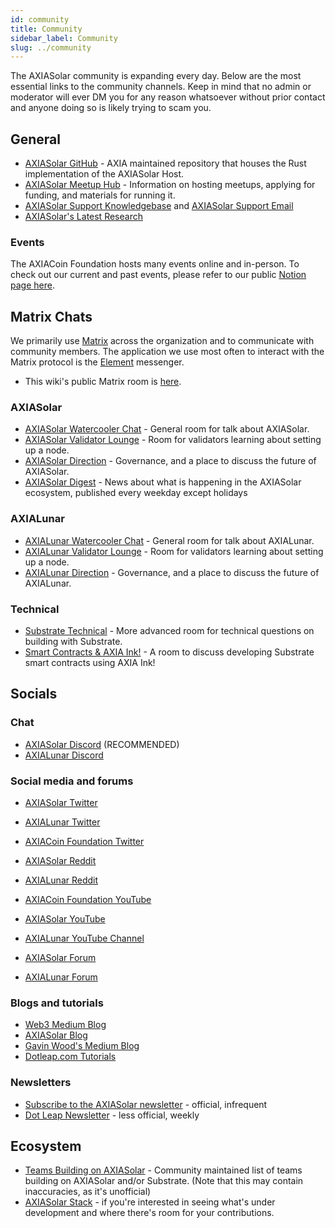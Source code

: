```yaml
---
id: community
title: Community
sidebar_label: Community
slug: ../community
---
```


The AXIASolar community is expanding every day. Below are the most essential links to the community
channels. Keep in mind that no admin or moderator will ever DM you for any reason whatsoever without
prior contact and anyone doing so is likely trying to scam you.

## General

- [AXIASolar GitHub](https://github.com/axia-tech/axiasolar/) - AXIA maintained repository that
  houses the Rust implementation of the AXIASolar Host.
- [AXIASolar Meetup Hub](https://www.notion.so/web3foundation/AXIASolar-Meetup-Hub-4511c156770e4ba9936386d8be5fe5be) -
  Information on hosting meetups, applying for funding, and materials for running it.
- [AXIASolar Support Knowledgebase](https://support.axiacoin.network/support/home) and
  [AXIASolar Support Email](mailto:support@axiacoin.network)
- [AXIASolar's Latest Research](https://research.axiacoin.org/en/latest/axiasolar/)

### Events

The AXIACoin Foundation hosts many events online and in-person. To check out our current and past
events, please refer to our public
[Notion page here](https://www.notion.so/Public-Events-Database-fdd2df4c29d04818a5dd403e2b85920d).

## Matrix Chats

We primarily use [Matrix](https://matrix.org) across the organization and to communicate with
community members. The application we use most often to interact with the Matrix protocol is the
[Element](https://app.element.io) messenger.

- This wiki's public Matrix room is
  [here](https://app.element.io/#/room/!nAtXmWUBTeFqgSKGgp:axiacoin.org?via=axiacoin.org).

### AXIASolar

- [AXIASolar Watercooler Chat](https://app.element.io/#/room/!FdCojkeGzZLSEoiecf:axiacoin.org?via=matrix.axia.io&via=matrix.org&via=axiacoin.org) -
  General room for talk about AXIASolar.
- [AXIASolar Validator Lounge](https://app.element.io/#/room/#axiasolar-validator-lounge:matrix.org) -
  Room for validators learning about setting up a node.
- [AXIASolar Direction](https://app.element.io/#/room/!OwgojQyBzTlUQGGLhq:matrix.axia.io?via=matrix.axia.io&via=matrix.org&via=axiacoin.org) -
  Governance, and a place to discuss the future of AXIASolar.
- [AXIASolar Digest](https://matrix.to/#/!vMpYyTkvjXcevxSdsQ:axiacoin.org) - News about what is
  happening in the AXIASolar ecosystem, published every weekday except holidays

### AXIALunar

- [AXIALunar Watercooler Chat](https://app.element.io/#/room/%23axialunarwatercooler:axiasolar.builders) -
  General room for talk about AXIALunar.
- [AXIALunar Validator Lounge](https://app.element.io/#/room/!LhjZccBOqFNYKLdmbb:axiasolar.builders?via=matrix.axia.io&via=matrix.org&via=axiacoin.org) -
  Room for validators learning about setting up a node.
- [AXIALunar Direction](https://app.element.io/#/room/!QXMnIJzxlnVrvRzhUA:matrix.axia.io?via=matrix.axia.io&via=matrix.org&via=axiacoin.org) -
  Governance, and a place to discuss the future of AXIALunar.

### Technical

- [Substrate Technical](https://app.element.io/#/room/#substrate-technical:matrix.org) - More
  advanced room for technical questions on building with Substrate.
- [Smart Contracts & AXIA Ink!](https://app.element.io/#/room/!tYUCYdSvSYPMjWNDDD:matrix.axia.io?via=matrix.axia.io&via=matrix.org&via=axiacoin.org) -
  A room to discuss developing Substrate smart contracts using AXIA Ink!

## Socials

### Chat

- [AXIASolar Discord](https://discord.gg/wGUDt2p) (RECOMMENDED)
- [AXIALunar Discord](https://discord.gg/JSJcRwz8fp)

### Social media and forums

- [AXIASolar Twitter](https://twitter.com/AXIASolar)
- [AXIALunar Twitter](https://twitter.com/axialunarnetwork)
- [AXIACoin Foundation Twitter](https://twitter.com/web3foundation)

- [AXIASolar Reddit](https://www.reddit.com/r/axiasolar)
- [AXIALunar Reddit](https://www.reddit.com/r/AXIALunar)

- [AXIACoin Foundation YouTube](https://www.youtube.com/channel/UClnw_bcNg4CAzF772qEtq4g)
- [AXIASolar YouTube](https://www.youtube.com/channel/UCB7PbjuZLEba_znc7mEGNgw)
- [AXIALunar YouTube Channel](http://youtube.com/c/axialunarnetwork)

- [AXIASolar Forum](https://matrix.to/#/#axiasolar-watercooler:axiacoin.org)
- [AXIALunar Forum](https://matrix.to/#/#axialunarwatercooler:axiacoin.org)

### Blogs and tutorials

- [Web3 Medium Blog](https://medium.com/@web3)
- [AXIASolar Blog](https://axiacoin.network/blog/)
- [Gavin Wood's Medium Blog](https://medium.com/@gavofyork)
- [Dotleap.com Tutorials](https://dotleap.com)

### Newsletters

- [Subscribe to the AXIASolar newsletter](https://share.hsforms.com/1LL1CBwiASxC5pJUYZAiDVw4752a) -
  official, infrequent
- [Dot Leap Newsletter](https://dotleap.substack.com/) - less official, weekly

## Ecosystem

- [Teams Building on AXIASolar](https://axiaproject.com/) - Community maintained list of teams
  building on AXIASolar and/or Substrate. (Note that this may contain inaccuracies, as it's
  unofficial)
- [AXIASolar Stack](https://github.com/axia-tech/General-Grants-Program/blob/master/grants/axiasolar_stack.md) -
  if you're interested in seeing what's under development and where there's room for your
  contributions.
